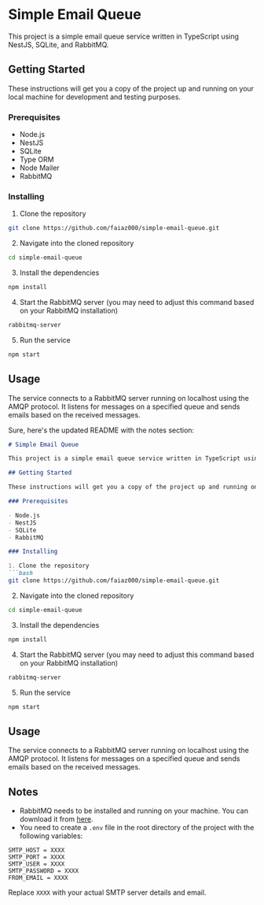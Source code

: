# Simple Email Queue

This project is a simple email queue service written in TypeScript using NestJS, SQLite, and RabbitMQ.

## Getting Started

These instructions will get you a copy of the project up and running on your local machine for development and testing purposes.

### Prerequisites

- Node.js
- NestJS
- SQLite
- Type ORM
- Node Mailer
- RabbitMQ

### Installing

1. Clone the repository
```bash
git clone https://github.com/faiaz000/simple-email-queue.git
```
2. Navigate into the cloned repository
```bash
cd simple-email-queue
```
3. Install the dependencies
```bash
npm install
```
4. Start the RabbitMQ server (you may need to adjust this command based on your RabbitMQ installation)
```bash
rabbitmq-server
```
5. Run the service
```bash
npm start
```

## Usage

The service connects to a RabbitMQ server running on localhost using the AMQP protocol. It listens for messages on a specified queue and sends emails based on the received messages.

Sure, here's the updated README with the notes section:

```markdown
# Simple Email Queue

This project is a simple email queue service written in TypeScript using NestJS, SQLite, and RabbitMQ.

## Getting Started

These instructions will get you a copy of the project up and running on your local machine for development and testing purposes.

### Prerequisites

- Node.js
- NestJS
- SQLite
- RabbitMQ

### Installing

1. Clone the repository
```bash
git clone https://github.com/faiaz000/simple-email-queue.git
```
2. Navigate into the cloned repository
```bash
cd simple-email-queue
```
3. Install the dependencies
```bash
npm install
```
4. Start the RabbitMQ server (you may need to adjust this command based on your RabbitMQ installation)
```bash
rabbitmq-server
```
5. Run the service
```bash
npm start
```

## Usage

The service connects to a RabbitMQ server running on localhost using the AMQP protocol. It listens for messages on a specified queue and sends emails based on the received messages.

## Notes

- RabbitMQ needs to be installed and running on your machine. You can download it from [here](https://www.rabbitmq.com/download.html).
- You need to create a `.env` file in the root directory of the project with the following variables:

```properties
SMTP_HOST = XXXX
SMTP_PORT = XXXX
SMTP_USER = XXXX
SMTP_PASSWORD = XXXX
FROM_EMAIL = XXXX
```

Replace `XXXX` with your actual SMTP server details and email.

